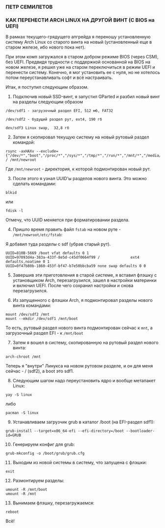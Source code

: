 ### ПЕТР СЕМИЛЕТОВ

### КАК ПЕРЕНЕСТИ ARCH LINUX НА ДРУГОЙ ВИНТ (С BIOS на UEFI)

В рамках текущего-грядущего апгрейда я переношу установленную систему Arch Linux со старого винта на новый (установленный еще в старом железе, ибо нового пока нет).

При этом комп загружался в старом добром режиме BIOS (через CSM), без UEFI. Предвидя трудности с поддержкой основанной на BIOS на новом железе, я решил уже на старом переключиться в режим UEFI и перенести систему. Конечно, я мог установить ее с нуля, но не хотелось потом переустанавливать софт и всё настраивать.

Итак, я поступил следующим образом. 

1. Подключив новый SSD-винт, я запустил GParted и разбил новый винт на разделы следующим образом

```
/dev/sdf1 - загрузочный раздел EFI, 512 мб, FAT32

/dev/sdf2 - будущий раздел рут, ext4, 190 гб

dev/sdf3 Linux swap,  32,8 гб
```

2. Затем я скопировал текущую систему на новый рутовый раздел командой: 

```console
rsync -axHAXv --exclude={"/dev/*","boot","/proc/*","/sys/*","/tmp/*","/run/*","/mnt/*","/media/*","/lost+found"} / /mnt/newroot
```

Где ```/mnt/newroot``` - директория, к которой подмонтирован новый рут.

3. После этого я узнал UUID'ы разделов нового винта. Это можно сделать командами:

```console
blkid
```
или 

```console
fdisk -l
```

Отмечу, что UUID меняется при форматировании раздела.

4. Пришло время править файл ```fstab``` на новом руте - ```/mnt/newroot/etc/fstab```:

Я добавил туда разделы с sdf (убрав старый рут).

```
UUID=810B-5669 /boot vfat defaults 0 1
UUID=97093d4a-383a-433f-8e5d-c45df0664f99 /              ext4    defaults,noatime 0 1
UUID=0f47b80b-1860-453f-bf47-b7e50bbcba59 none swap defaults 0 0
```

5. Завершив эти приготовления в старой системе, я вставил флэшку с установщиком Arch, перезагрузился, зашел в настройки материнки и включил UEFI. После чего сохранил настройки и снова перезагрузился.

6. Из запущенного с флэшки Arch, я подмонтировал разделы нового винта командами:

```console
mount /dev/sdf2 /mnt
mount --mkdir /dev/sdf1 /mnt/boot
```

То есть, рутовый раздел нового винта подмонтирован сейчас к ```mnt```, а загрузочный раздел EFI - к ```/mnt/boot```

7. Затем я вошел в систему, скопированную на рутовый раздел нового винта:

```console
arch-chroot /mnt
```

Теперь я "внутри" Линукса на новом рутовом разделе, и он для меня сейчас - / (sdf2), а boot это sdf1.

8. Следующим шагом надо переустановить ядро и вообще метапакет Linux:

```console
yay -S linux
```
либо 

```console
pacman -S linux
```

9. Устанавливаем загрузчик grub в каталог /boot (на EFI-раздел sdf1):

```console
grub-install --target=x86_64-efi --efi-directory=/boot --bootloader-id=GRUB
```

10. Генерируем конфиг для grub:

```console
grub-mkconfig -o /boot/grub/grub.cfg
```

11. Выходим из новой системы в систему, что запущена с флэшки:

```console
exit
```

12. Размонтируем разделы:

```console
umount -R /mnt/boot
umount -R /mnt
```

13. Вынимаем флэшку, перезагружаемся:

```console
reboot
```

Всё!